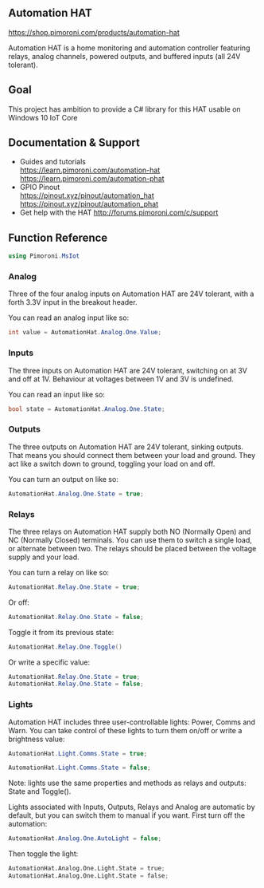 ## Automation HAT

https://shop.pimoroni.com/products/automation-hat  

Automation HAT is a home monitoring and automation controller featuring relays, analog channels, powered outputs, and buffered inputs (all 24V tolerant).

## Goal

This project has ambition to provide a C# library for this HAT usable on Windows 10 IoT Core

## Documentation & Support

* Guides and tutorials  
https://learn.pimoroni.com/automation-hat  
https://learn.pimoroni.com/automation-phat  
* GPIO Pinout  
https://pinout.xyz/pinout/automation_hat  
https://pinout.xyz/pinout/automation_phat  
* Get help with the HAT
http://forums.pimoroni.com/c/support

## Function Reference

```c#
using Pimoroni.MsIot
```


### Analog

Three of the four analog inputs on Automation HAT are 24V tolerant, with a forth 3.3V input in the breakout header.

You can read an analog input like so:

```c#
int value = AutomationHat.Analog.One.Value;
```

### Inputs

The three inputs on Automation HAT are 24V tolerant, switching on at 3V and off at 1V. Behaviour at voltages between 1V and 3V is undefined.

You can read an input like so:

```c#
bool state = AutomationHat.Analog.One.State;
```

### Outputs

The three outputs on Automation HAT are 24V tolerant, sinking outputs. That means you should connect them between your load and ground. They act like a switch down to ground, toggling your load on and off.

You can turn an output on like so:

```c#
AutomationHat.Analog.One.State = true;
```

### Relays

The three relays on Automation HAT supply both NO (Normally Open) and NC (Normally Closed) terminals. You can use them to switch a single load, or alternate between two. The relays should be placed between the voltage supply and your load.

You can turn a relay on like so:

```c#
AutomationHat.Relay.One.State = true;
```

Or off:

```c#
AutomationHat.Relay.One.State = false;
```

Toggle it from its previous state:

```c#
AutomationHat.Relay.One.Toggle()
```

Or write a specific value:

```c#
AutomationHat.Relay.One.State = true;
AutomationHat.Relay.One.State = false;
```

### Lights

Automation HAT includes three user-controllable lights: Power, Comms and Warn. You can take control of these lights to turn them on/off or write a brightness value:

```c#
AutomationHat.Light.Comms.State = true;
```

```c#
AutomationHat.Light.Comms.State = false;
```

Note: lights use the same properties and methods as relays and outputs: State and Toggle().

Lights associated with Inputs, Outputs, Relays and Analog are automatic by default, but you can switch them to manual if you want. First turn off the automation:

```c#
AutomationHat.Analog.One.AutoLight = false;
```

Then toggle the light:

```python
AutomationHat.Analog.One.Light.State = true;
AutomationHat.Analog.One.Light.State = false;
```

